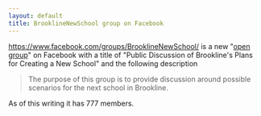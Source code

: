 ```yaml
---
layout: default
title: BrooklineNewSchool group on Facebook
---
```

https://www.facebook.com/groups/BrooklineNewSchool/ is a new "[open group](https://www.facebook.com/help/220336891328465)" on Facebook with a title of "Public Discussion of Brookline's Plans for Creating a New School" and the following description

> The purpose of this group is to provide discussion around possible scenarios for the next school in Brookline. 

As of this writing it has 777 members.
